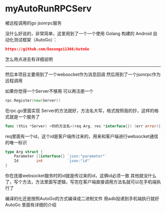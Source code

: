 # myAutoRunRPCServ
被远程调用的go jsonrpc服务

没什么好说的，非常简单，这里用到了一个一个使用 Golang 构建的 Android 自动化测试框架（AutoGo）：
```json
https://github.com/Dasongzi1366/AutoGo
```
怎么用点进去有详细说明

--- 
然后本项目主要用到了一个websocket作为消息回调
然后用到了一个jsonrpc作为远程调用

如果你觉得一个Server不够用
可以再注册一个
```go
rpc.Register(new(Server))
```
在rpc.go里面实现 Server的方法就好，方法名大写，格式按照我的抄，这样的格式就是一个服务了
```go
func (this *Server) <你的方法名>(req Arg, res *interface{}) (err error){}
```
req里面有一个id，这个id是客户端传过来的，用来和客户端进行websocket通信的唯一标识
```go
type Arg struct {
	Parameter []interface{} `json:"parameter"`
	Id        int           `json:"id"`
}

```
你在连接websocket服务时的id就是传过来的id，这俩id必须一致
其他就没什么了，写个方法，方法里面写逻辑，写完在客户端直接调用方法名就可以在手机端执行了

编译的化还是按照AutoGo的方式编译成二进制文件
用adb投递到手机端执行就好
AutoGo 里面有详细的介绍